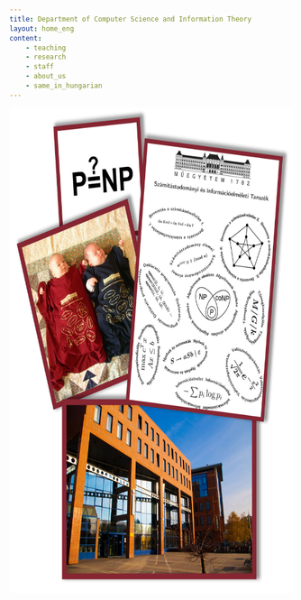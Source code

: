 ```yaml
---
title: Department of Computer Science and Information Theory
layout: home_eng
content:
    - teaching
    - research
    - staff
    - about_us
    - same_in_hungarian
---
```


  <img src="../fenykepek/szit-front-pic.jpg" height="860">

